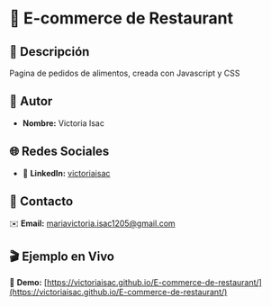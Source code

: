 # 🚀 E-commerce de Restaurant

## 📝 Descripción  
Pagina de pedidos de alimentos, creada con Javascript y CSS 

## 👤 Autor  
- **Nombre:** Victoria Isac

## 🌐 Redes Sociales   
- 🔗 **LinkedIn:** [victoriaisac](www.linkedin.com/in/victoriaisac)  


## 📧 Contacto  
✉️ **Email:** [mariavictoria.isac1205@gmail.com](mailto:mariavictoria.isac1205@gmail.com)  

## 🎬 Ejemplo en Vivo  
🔗 **Demo:** [https://victoriaisac.github.io/E-commerce-de-restaurant/](https://victoriaisac.github.io/E-commerce-de-restaurant/)
